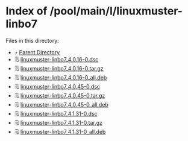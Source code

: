 
# Index of /pool/main/l/linuxmuster-linbo7
Files in this directory:
- ⤴ [Parent Directory](../)
- 🗒 [linuxmuster-linbo7_4.0.16-0.dsc](linuxmuster-linbo7_4.0.16-0.dsc)
- 🗒 [linuxmuster-linbo7_4.0.16-0.tar.gz](linuxmuster-linbo7_4.0.16-0.tar.gz)
- 🗒 [linuxmuster-linbo7_4.0.16-0_all.deb](linuxmuster-linbo7_4.0.16-0_all.deb)
- 🗒 [linuxmuster-linbo7_4.0.45-0.dsc](linuxmuster-linbo7_4.0.45-0.dsc)
- 🗒 [linuxmuster-linbo7_4.0.45-0.tar.gz](linuxmuster-linbo7_4.0.45-0.tar.gz)
- 🗒 [linuxmuster-linbo7_4.0.45-0_all.deb](linuxmuster-linbo7_4.0.45-0_all.deb)
- 🗒 [linuxmuster-linbo7_4.1.31-0.dsc](linuxmuster-linbo7_4.1.31-0.dsc)
- 🗒 [linuxmuster-linbo7_4.1.31-0.tar.gz](linuxmuster-linbo7_4.1.31-0.tar.gz)
- 🗒 [linuxmuster-linbo7_4.1.31-0_all.deb](linuxmuster-linbo7_4.1.31-0_all.deb)
